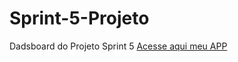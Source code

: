 # Sprint-5-Projeto
Dadsboard do Projeto Sprint 5 
[Acesse aqui meu APP](https://sprint-5-projeto-yzmd.onrender.com) 